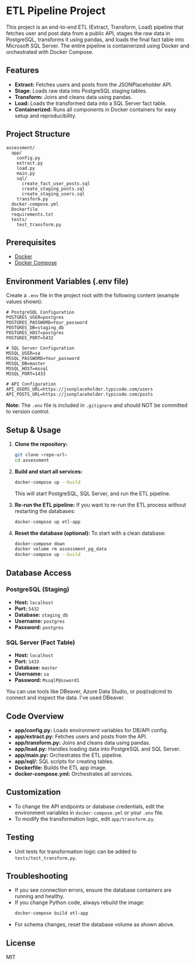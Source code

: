 # ETL Pipeline Project

This project is an end-to-end ETL (Extract, Transform, Load) pipeline that fetches user and post data from a public API, stages the raw data in PostgreSQL, transforms it using pandas, and loads the final fact table into Microsoft SQL Server. The entire pipeline is containerized using Docker and orchestrated with Docker Compose.

## Features
- **Extract:** Fetches users and posts from the JSONPlaceholder API.
- **Stage:** Loads raw data into PostgreSQL staging tables.
- **Transform:** Joins and cleans data using pandas.
- **Load:** Loads the transformed data into a SQL Server fact table.
- **Containerized:** Runs all components in Docker containers for easy setup and reproducibility.

## Project Structure
```
assessment/
  app/
    config.py
    extract.py
    load.py
    main.py
    sql/
      create_fact_user_posts.sql
      create_staging_posts.sql
      create_staging_users.sql
    transform.py
  docker-compose.yml
  Dockerfile
  requirements.txt
  tests/
    test_transform.py
```

## Prerequisites
- [Docker](https://www.docker.com/get-started)
- [Docker Compose](https://docs.docker.com/compose/)

## Environment Variables (.env file)
Create a `.env` file in the project root with the following content (example values shown):

```
# PostgreSQL Configuration
POSTGRES_USER=postgres
POSTGRES_PASSWORD=Your_password
POSTGRES_DB=staging_db
POSTGRES_HOST=postgres
POSTGRES_PORT=5432

# SQL Server Configuration
MSSQL_USER=sa
MSSQL_PASSWORD=Your_password
MSSQL_DB=master
MSSQL_HOST=mssql
MSSQL_PORT=1433

# API Configuration
API_USERS_URL=https://jsonplaceholder.typicode.com/users
API_POSTS_URL=https://jsonplaceholder.typicode.com/posts
```

**Note:** The `.env` file is included in `.gitignore` and should NOT be committed to version control.

## Setup & Usage

1. **Clone the repository:**
   ```bash
   git clone <repo-url>
   cd assessment
   ```

2. **Build and start all services:**
   ```bash
   docker-compose up --build
   ```
   This will start PostgreSQL, SQL Server, and run the ETL pipeline.

3. **Re-run the ETL pipeline:**
   If you want to re-run the ETL process without restarting the databases:
   ```bash
   docker-compose up etl-app
   ```

4. **Reset the database (optional):**
   To start with a clean database:
   ```bash
   docker-compose down
   docker volume rm assessment_pg_data
   docker-compose up --build
   ```

## Database Access

### PostgreSQL (Staging)
- **Host:** `localhost`
- **Port:** `5432`
- **Database:** `staging_db`
- **Username:** `postgres`
- **Password:** `postgres`

### SQL Server (Fact Table)
- **Host:** `localhost`
- **Port:** `1433`
- **Database:** `master`
- **Username:** `sa`
- **Password:** `MssqlP@ssword1`

You can use tools like DBeaver, Azure Data Studio, or psql/sqlcmd to connect and inspect the data. I've used DBeaver.

## Code Overview

- **app/config.py:** Loads environment variables for DB/API config.
- **app/extract.py:** Fetches users and posts from the API.
- **app/transform.py:** Joins and cleans data using pandas.
- **app/load.py:** Handles loading data into PostgreSQL and SQL Server.
- **app/main.py:** Orchestrates the ETL pipeline.
- **app/sql/:** SQL scripts for creating tables.
- **Dockerfile:** Builds the ETL app image.
- **docker-compose.yml:** Orchestrates all services.

## Customization
- To change the API endpoints or database credentials, edit the environment variables in `docker-compose.yml` or your `.env` file.
- To modify the transformation logic, edit `app/transform.py`.

## Testing
- Unit tests for transformation logic can be added to `tests/test_transform.py`.

## Troubleshooting
- If you see connection errors, ensure the database containers are running and healthy.
- If you change Python code, always rebuild the image:
  ```bash
  docker-compose build etl-app
  ```
- For schema changes, reset the database volume as shown above.

## License
MIT 
